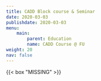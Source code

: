 ```yaml
---
title: CADD Block course & Seminar
date: 2020-03-03
publishdate: 2020-03-03
menu:
    main:
        parent: Education
        name: CADD Course @ FU
weight: 20
nav: false
---
```


{{< box "MISSING" >}}

